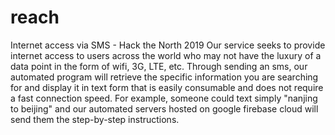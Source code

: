 # reach
Internet access via SMS - Hack the North 2019
Our service seeks to provide internet access to users across the world who may not have the luxury of a data point in the form of wifi,
3G, LTE, etc. Through sending an sms, our automated program will retrieve the specific information you are searching for and display it in
text form that is easily consumable and does not require a fast connection speed. For example, someone could text simply "nanjing to 
beijing" and our automated servers hosted on google firebase cloud will send them the step-by-step instructions. 
